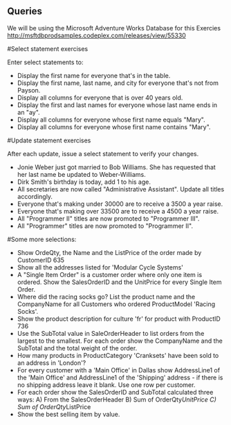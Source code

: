 ## Queries
We will be using the Microsoft Adventure Works Database for this Exercies
http://msftdbprodsamples.codeplex.com/releases/view/55330

#Select statement exercises

Enter select statements to:
* Display the first name for everyone that's in the table.
* Display the first name, last name, and city for everyone that's not from Payson.
* Display all columns for everyone that is over 40 years old.
* Display the first and last names for everyone whose last name ends in an "ay".
* Display all columns for everyone whose first name equals "Mary".
* Display all columns for everyone whose first name contains "Mary".

#Update statement exercises

After each update, issue a select statement to verify your changes.
* Jonie Weber just got married to Bob Williams. She has requested that her last name be updated to Weber-Williams.
* Dirk Smith's birthday is today, add 1 to his age.
* All secretaries are now called "Administrative Assistant". Update all titles accordingly.
* Everyone that's making under 30000 are to receive a 3500 a year raise.
* Everyone that's making over 33500 are to receive a 4500 a year raise.
* All "Programmer II" titles are now promoted to "Programmer III".
* All "Programmer" titles are now promoted to "Programmer II".


#Some more selections:
* Show OrdeQty, the Name and the ListPrice of the order made by CustomerID 635
* Show all the addresses listed for 'Modular Cycle Systems'
* A "Single Item Order" is a customer order where only one item is ordered. Show the SalesOrderID and the UnitPrice for every Single Item Order.
* Where did the racing socks go? List the product name and the CompanyName for all Customers who ordered ProductModel 'Racing Socks'.
* Show the product description for culture 'fr' for product with ProductID 736
* Use the SubTotal value in SaleOrderHeader to list orders from the largest to the smallest. For each order show the CompanyName and the SubTotal and the total weight of the order.
* How many products in ProductCategory 'Cranksets' have been sold to an address in 'London'?
* For every customer with a 'Main Office' in Dallas show AddressLine1 of the 'Main Office' and AddressLine1 of the 'Shipping' address - if there is no shipping address leave it blank. Use one row per customer.
* For each order show the SalesOrderID and SubTotal calculated three ways:
A) From the SalesOrderHeader 
B) Sum of OrderQty*UnitPrice 
C) Sum of OrderQty*ListPrice
* Show the best selling item by value.
